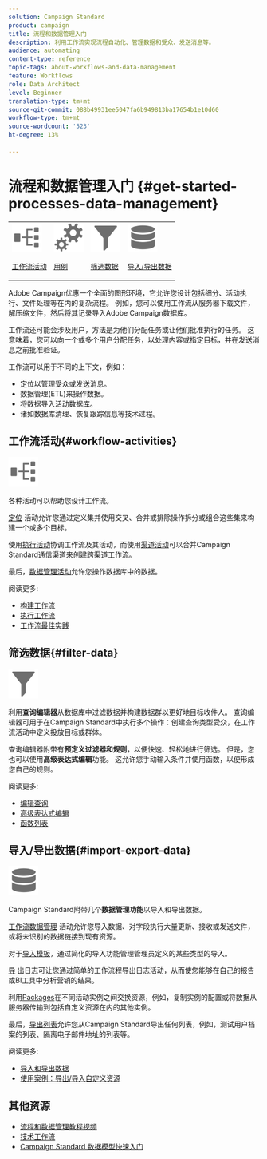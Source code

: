 ```yaml
---
solution: Campaign Standard
product: campaign
title: 流程和数据管理入门
description: 利用工作流实现流程自动化、管理数据和受众、发送消息等。
audience: automating
content-type: reference
topic-tags: about-workflows-and-data-management
feature: Workflows
role: Data Architect
level: Beginner
translation-type: tm+mt
source-git-commit: 088b49931ee5047fa6b949813ba17654b1e10d60
workflow-type: tm+mt
source-wordcount: '523'
ht-degree: 13%

---
```



# 流程和数据管理入门 {#get-started-processes-data-management}

<table>
<tr>
<td><img src="assets/do-not-localize/icon_workflows.svg" width="60px"><p><a href="#workflow-activities">工作流活动</a></p></td><td><img src="assets/do-not-localize/icon_activities.svg" width="60px"><p><a href="../../automating/using/workflow-created-query-with-complement.md">用例</a></p></td><td><img src="assets/do-not-localize/icon_filter.svg" width="60px"><p><a href="#filter-data">筛选数据</a></p></td>
<td><img src="assets/do-not-localize/icon_manage.svg" width="60px"><p><a href="#import-export-data">导入/导出数据</a></p></td></tr>
</table>

Adobe Campaign优惠一个全面的图形环境，它允许您设计包括细分、活动执行、文件处理等在内的复杂流程。 例如，您可以使用工作流从服务器下载文件，解压缩文件，然后将其记录导入Adobe Campaign数据库。

工作流还可能会涉及用户，方法是为他们分配任务或让他们批准执行的任务。 这意味着，您可以向一个或多个用户分配任务，以处理内容或指定目标，并在发送消息之前批准验证。

工作流可以用于不同的上下文，例如：

* 定位以管理受众或发送消息。
* 数据管理(ETL)来操作数据。
* 将数据导入活动数据库。
* 诸如数据库清理、恢复跟踪信息等技术过程。

## 工作流活动{#workflow-activities}

<img src="assets/do-not-localize/icon_workflows.svg" width="60px">

各种活动可以帮助您设计工作流。

[定位](../../automating/using/about-targeting-activities.md) 活动允许您通过定义集并使用交叉、合并或排除操作拆分或组合这些集来构建一个或多个目标。

使用[执行活动](../../automating/using/about-execution-activities.md)协调工作流及其活动，而使用[渠道活动](../../automating/using/about-channel-activities.md)可以合并Campaign Standard通信渠道来创建跨渠道工作流。

最后，[数据管理活动](../../automating/using/about-data-management-activities.md)允许您操作数据库中的数据。

阅读更多:

* [构建工作流](../../automating/using/building-a-workflow.md)
* [执行工作流](../../automating/using/about-workflow-execution.md)
* [工作流最佳实践](../../automating/using/best-practices-workflows.md)

## 筛选数据{#filter-data}

<img src="assets/do-not-localize/icon_filter.svg" width="60px">

利用&#x200B;**查询编辑器**&#x200B;从数据库中过滤数据并构建数据群以更好地目标收件人。 查询编辑器可用于在Campaign Standard中执行多个操作：创建查询类型受众，在工作流活动中定义投放目标或群体。

查询编辑器附带有&#x200B;**预定义过滤器和规则**，以便快速、轻松地进行筛选。 但是，您也可以使用&#x200B;**高级表达式编辑**&#x200B;功能。 这允许您手动输入条件并使用函数，以便形成您自己的规则。

阅读更多:

* [编辑查询](../../automating/using/editing-queries.md)
* [高级表达式编辑](../../automating/using/advanced-expression-editing.md)
* [函数列表](../../automating/using/list-of-functions.md)

## 导入/导出数据{#import-export-data}

<img src="assets/do-not-localize/icon_manage.svg" width="60px">

Campaign Standard附带几个&#x200B;**数据管理功能**&#x200B;以导入和导出数据。

[工作流数据管理](../../automating/using/about-data-management-activities.md) 活动允许您导入数据、对字段执行大量更新、接收或发送文件，或将未识别的数据链接到现有资源。

对于[导入模板](../../automating/using/importing-data-with-import-templates.md)，通过简化的导入功能管理管理员定义的某些类型的导入。

[导](../../automating/using/exporting-logs.md) 出日志可让您通过简单的工作流程导出日志活动，从而使您能够在自己的报告或BI工具中分析营销的结果。

利用[Packages](../../automating/using/managing-packages.md)在不同活动实例之间交换资源，例如，复制实例的配置或将数据从服务器传输到包括自定义资源在内的其他实例。

最后，[导出列表](../../automating/using/exporting-lists.md)允许您从Campaign Standard导出任何列表，例如，测试用户档案的列表、隔离电子邮件地址的列表等。

阅读更多:

* [导入和导出数据](../../automating/using/about-data-import-and-export.md)
* [使用案例：导出/导入自定义资源](../../automating/using/exporting-importing-custom-resources.md)

## 其他资源

* [流程和数据管理教程视频](https://docs.adobe.com/content/help/en/campaign-standard-learn/tutorials/getting-started/create-workflow.html)
* [技术工作流](../../administration/using/technical-workflows.md)
* [Campaign Standard 数据模型快速入门](../../developing/using/get-started-data-model.md)
